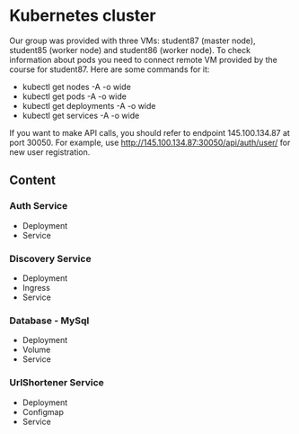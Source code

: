 # Kubernetes cluster

Our group was provided with three VMs: student87 (master node), student85 (worker node) and student86 (worker node). To check information about pods you need to connect remote VM provided by the course for student87. Here are some commands for it:

- kubectl get nodes -A -o wide 
- kubectl get pods -A -o wide 
- kubectl get deployments -A -o wide 
- kubectl get services -A -o wide 

If you want to make API calls, you should refer to endpoint 145.100.134.87 at port 30050. For example, use http://145.100.134.87:30050/api/auth/user/ for new user registration. 

## Content

### Auth Service
- Deployment
- Service

### Discovery Service
- Deployment
- Ingress
- Service

### Database - MySql
- Deployment
- Volume
- Service

### UrlShortener Service
- Deployment
- Configmap
- Service